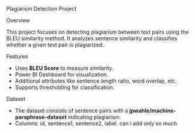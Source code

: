 Plagiarism Detection Project 

Overview

This project focuses on detecting plagiarism between text pairs using the BLEU similarity method. It analyzes sentence similarity and classifies whether a given text pair is plagiarized.

Features
- Uses **BLEU Score** to measure similarity.
- Power BI Dashboard for visualization.
- Additional attributes like sentence length ratio, word overlap, etc.
- Supports thresholding for classification.

Dataset
- The dataset consists of sentence pairs with a **jpwahle/machine-paraphrase-dataset** indicating plagiarism.
- Columns: id, sentence1, sentence2, label. can i add only so much
